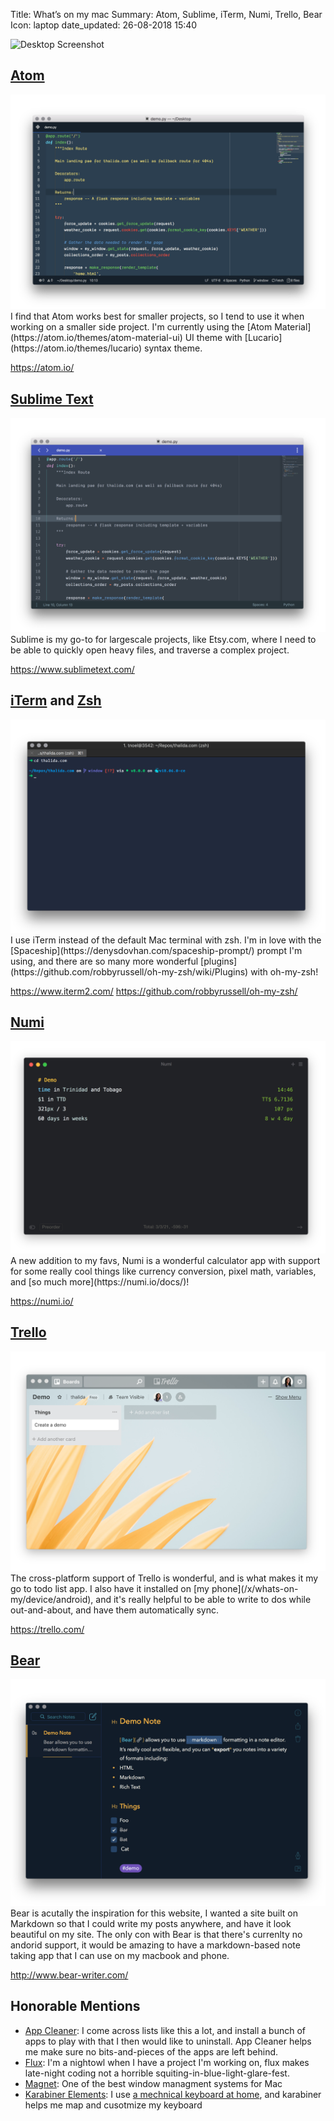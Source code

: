 Title:          What’s on my&nbsp;mac
Summary:        Atom, Sublime, iTerm, Numi, Trello, Bear
Icon:           laptop
date_updated:   26-08-2018 15:40

<img alt="Desktop Screenshot" src="/static/images/posts/deskop-screenshot-26082018.png" class="img--block screenshot--mac">

## [Atom](https://atom.io/)
<img alt="Atom Editor" src="/static/images/posts/atom-26082018.png" class="img--block screenshot--mac">
I find that Atom works best for smaller projects, so I tend to use it when working on a smaller side project. I'm currently using the [Atom Material](https://atom.io/themes/atom-material-ui) UI theme with [Lucario](https://atom.io/themes/lucario) syntax theme.

https://atom.io/

## [Sublime Text](https://www.sublimetext.com/)
<img alt="Sublime Text Editor" src="/static/images/posts/sublime-26082018.png" class="img--block screenshot--mac">
Sublime is my go-to for largescale projects, like Etsy.com, where I need to be able to quickly open heavy files, and traverse a complex project.

https://www.sublimetext.com/

## [iTerm](https://www.iterm2.com/) and [Zsh](https://github.com/robbyrussell/oh-my-zsh/wiki/Installing-ZSH)
<img alt="iTerm Terminal" src="/static/images/posts/iterm-26082018.png" class="img--block screenshot--mac">
I use iTerm instead of the default Mac terminal with zsh. I'm in love with the [Spaceship](https://denysdovhan.com/spaceship-prompt/) prompt I'm using, and there are so many more wonderful [plugins](https://github.com/robbyrussell/oh-my-zsh/wiki/Plugins) with oh-my-zsh!

https://www.iterm2.com/
https://github.com/robbyrussell/oh-my-zsh/

## [Numi](https://numi.io/)
<img alt="Numi" src="/static/images/posts/numi-26082018.png" class="img--block screenshot--mac">
A new addition to my favs, Numi is a wonderful calculator app with support for some really cool things like currency conversion, pixel math, variables, and [so much more](https://numi.io/docs/)!

https://numi.io/

## [Trello](https://trello.com/)
<img alt="Trello" src="/static/images/posts/trello-26082018.png" class="img--block screenshot--mac">
The cross-platform support of Trello is wonderful, and is what makes it my go to todo list app. I also have it installed on [my phone](/x/whats-on-my/device/android), and it's really helpful to be able to write to dos while out-and-about, and have them automatically sync.

https://trello.com/

## [Bear](http://www.bear-writer.com/)
<img alt="Bear" src="/static/images/posts/bear-26082018.png" class="img--block screenshot--mac">
Bear is acutally the inspiration for this website, I wanted a site built on Markdown so that I could write my posts anywhere, and have it look beautiful on my site. The only con with Bear is that there's currenlty no andorid support, it would be amazing to have a markdown-based note taking app that I can use on my macbook and phone.

http://www.bear-writer.com/

## Honorable Mentions
* [App Cleaner](https://itunes.apple.com/us/app/app-cleaner-uninstaller/id1013897218?mt=12): I come across lists like this a lot, and install a bunch of apps to play with that I then would like to uninstall. App Cleaner helps me make sure no bits-and-pieces of the apps are left behind.
* [Flux](https://justgetflux.com/): I'm a nightowl when I have a project I'm working on, flux makes late-night coding not a horrible squiting-in-blue-light-glare-fest.
* [Magnet](http://magnet.crowdcafe.com/): One of the best window managment systems for Mac
* [Karabiner Elements](https://pqrs.org/osx/karabiner/): I use [a mechnical keyboard at home](/x/whats-on-my/desk), and karabiner helps me map and cusotmize my keyboard

